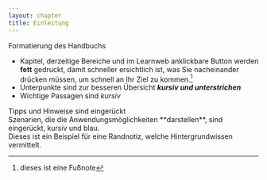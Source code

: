 ```yaml
---
layout: chapter
title: Einleitung
---
```


Formatierung des Handbuchs
* Kapitel, derzeitige Bereiche und im Learnweb anklickbare Button werden **fett** gedruckt, damit schneller ersichtlich ist, was Sie nacheinander drücken müssen, um schnell an Ihr Ziel zu kommen.[^spezielleFußnote]
* Unterpunkte sind zur besseren Übersicht ***kursiv und unterstrichen***
* Wichtige Passagen sind *kursiv*

<div class="tip" markdown="1" >
Tipps und Hinweise sind eingerückt
</div>

<div class="example" markdown="1" >
Szenarien, die die Anwendungsmöglichkeiten **darstellen**, sind eingerückt, kursiv und blau.
</div>


<div class="footnote" markdown="1" >
Dieses ist ein Beispiel für eine Randnotiz, welche Hintergrundwissen vermittelt.
</div>

[^spezielleFußnote]: dieses ist eine Fußnote